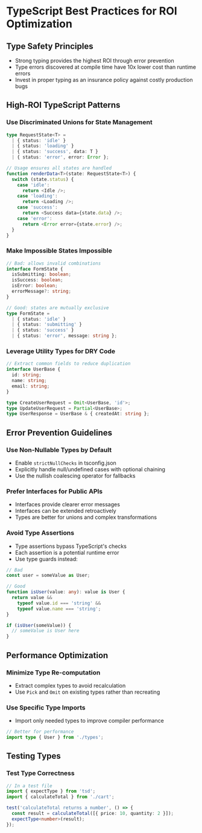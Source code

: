 # TypeScript Best Practices for ROI Optimization

## Type Safety Principles

- Strong typing provides the highest ROI through error prevention
- Type errors discovered at compile time have 10x lower cost than runtime errors
- Invest in proper typing as an insurance policy against costly production bugs

## High-ROI TypeScript Patterns

### Use Discriminated Unions for State Management

```typescript
type RequestState<T> = 
  | { status: 'idle' }
  | { status: 'loading' }
  | { status: 'success', data: T }
  | { status: 'error', error: Error };

// Usage ensures all states are handled
function renderData<T>(state: RequestState<T>) {
  switch (state.status) {
    case 'idle': 
      return <Idle />;
    case 'loading': 
      return <Loading />;
    case 'success': 
      return <Success data={state.data} />;
    case 'error': 
      return <Error error={state.error} />;
  }
}
```

### Make Impossible States Impossible

```typescript
// Bad: allows invalid combinations
interface FormState {
  isSubmitting: boolean;
  isSuccess: boolean;
  isError: boolean;
  errorMessage?: string;
}

// Good: states are mutually exclusive
type FormState = 
  | { status: 'idle' }
  | { status: 'submitting' }
  | { status: 'success' }
  | { status: 'error', message: string };
```

### Leverage Utility Types for DRY Code

```typescript
// Extract common fields to reduce duplication
interface UserBase {
  id: string;
  name: string;
  email: string;
}

type CreateUserRequest = Omit<UserBase, 'id'>;
type UpdateUserRequest = Partial<UserBase>;
type UserResponse = UserBase & { createdAt: string };
```

## Error Prevention Guidelines

### Use Non-Nullable Types by Default

- Enable `strictNullChecks` in tsconfig.json
- Explicitly handle null/undefined cases with optional chaining
- Use the nullish coalescing operator for fallbacks

### Prefer Interfaces for Public APIs

- Interfaces provide clearer error messages
- Interfaces can be extended retroactively
- Types are better for unions and complex transformations

### Avoid Type Assertions

- Type assertions bypass TypeScript's checks
- Each assertion is a potential runtime error
- Use type guards instead:

```typescript
// Bad
const user = someValue as User;

// Good
function isUser(value: any): value is User {
  return value && 
    typeof value.id === 'string' && 
    typeof value.name === 'string';
}

if (isUser(someValue)) {
  // someValue is User here
}
```

## Performance Optimization

### Minimize Type Re-computation

- Extract complex types to avoid recalculation
- Use `Pick` and `Omit` on existing types rather than recreating

### Use Specific Type Imports

- Import only needed types to improve compiler performance

```typescript
// Better for performance
import type { User } from './types';
```

## Testing Types

### Test Type Correctness

```typescript
// In a test file
import { expectType } from 'tsd';
import { calculateTotal } from './cart';

test('calculateTotal returns a number', () => {
  const result = calculateTotal([{ price: 10, quantity: 2 }]);
  expectType<number>(result);
});
```
